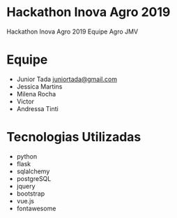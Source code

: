 # Hackathon Inova Agro 2019
Hackathon Inova Agro 2019 Equipe Agro JMV 

# Equipe
- Junior Tada juniortada@gmail.com
- Jessica Martins
- Milena Rocha
- Victor
- Andressa Tinti

# Tecnologias Utilizadas

- python
- flask
- sqlalchemy
- postgreSQL
- jquery
- bootstrap
- vue.js
- fontawesome
